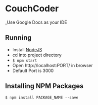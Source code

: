 # CouchCoder
_Use Google Docs as your IDE

## Running
 - Install [NodeJS](https://github.com/HackAtSac/Boiler-NodeExpress.git)
 - cd into project directory
 - ```$ npm start ```
 - Open http://localhost:PORT/ in browser
  - Default Port is 3000

## Installing NPM Packages
``` $ npm install PACKAGE_NAME --save ```
